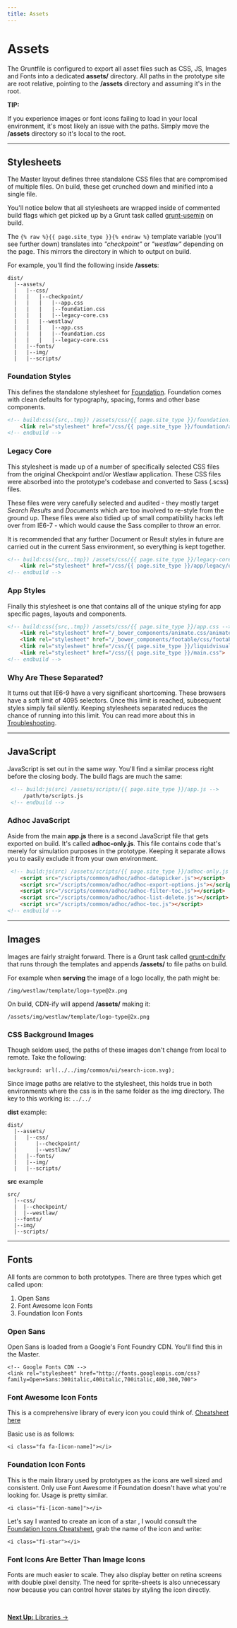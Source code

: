 ```yaml
---
title: Assets
---
```


# Assets

The Gruntfile is configured to export all asset files such as CSS, JS, Images and Fonts into a dedicated **assets/** directory. All paths in the prototype site are root relative, pointing to the **/assets** directory and assuming it's in the root.

<div class="panel">
  <strong>TIP:</strong>
  <p>If you experience images or font icons failing to load in your local environment, it's most likely an issue with the paths. Simply move the <b>/assets</b> directory so it's local to the root.</p>
</div>

---

## Stylesheets

The Master layout defines three standalone CSS files that are compromised of multiple files. On build, these get crunched down and minified into a single file.

You'll notice below that all stylesheets are wrapped inside of commented build flags which get picked up by a Grunt task called [grunt-usemin](https://github.com/yeoman/grunt-usemin) on build.

The `{% raw %}{{ page.site_type }}{% endraw %}` template variable (you'll see further down) translates into *"checkpoint"* or *"westlaw"* depending on the page. This mirrors the directory in which to output on build.

For example, you'll find the following inside **/assets**:

```
dist/
  |--assets/
  |   |--css/
  |   |   |--checkpoint/
  |   |   |   |--app.css
  |   |   |   |--foundation.css
  |   |   |   |--legacy-core.css
  |   |   |--westlaw/
  |   |   |   |--app.css
  |   |   |   |--foundation.css
  |   |   |   |--legacy-core.css
  |   |--fonts/
  |   |--img/
  |   |--scripts/
```


### Foundation Styles

This defines the standalone stylesheet for [Foundation](http://foundation.zurb.com). Foundation comes with clean defaults for typography, spacing, forms and other base components.

```html
<!-- build:css({src,.tmp}) /assets/css/{{ page.site_type }}/foundation.css -->
    <link rel="stylesheet" href="/css/{{ page.site_type }}/foundation/app.css">
<!-- endbuild -->
```

### Legacy Core

This stylesheet is made up of a number of specifically selected CSS files from the original Checkpoint and/or Westlaw application. These CSS files were absorbed into the prototype's codebase and converted to Sass (.scss) files.

These files were very carefully selected and audited - they mostly target *Search Results* and *Documents* which are too involved to re-style from the ground up. These files were also tidied up of small compatibility hacks left over from IE6-7 - which would cause the Sass compiler to throw an error.

It is recommended that any further Document or Result styles in future are carried out in the current Sass environment, so everything is kept together.

```html
<!-- build:css({src,.tmp}) /assets/css/{{ page.site_type }}/legacy-core.css -->
    <link rel="stylesheet" href="/css/{{ page.site_type }}/app/legacy/original/all.css">
<!-- endbuild -->
```

### App Styles

Finally this stylesheet is one that contains all of the unique styling for app specific pages, layouts and components.

```html
<!-- build:css({src,.tmp}) /assets/css/{{ page.site_type }}/app.css -->
    <link rel="stylesheet" href="/_bower_components/animate.css/animate.min.css">
    <link rel="stylesheet" href="/_bower_components/footable/css/footable.core.css">
    <link rel="stylesheet" href="/css/{{ page.site_type }}/liquidvisual/liquidvisual.css">
    <link rel="stylesheet" href="/css/{{ page.site_type }}/main.css">
<!-- endbuild -->
```

### Why Are These Separated?

It turns out that IE6-9 have a very significant shortcoming. These browsers have a soft limit of 4095 selectors. Once this limit is reached, subsequent styles simply fail silently. Keeping stylesheets separated reduces the chance of running into this limit. You can read more about this in [Troubleshooting](/docs/miscellaneous/troubleshooting/).

---

## JavaScript

JavaScript is set out in the same way. You'll find a similar process right before the closing body. The build flags are much the same:

```html
 <!-- build:js(src) /assets/scripts/{{ page.site_type }}/app.js -->
     /path/to/scripts.js
 <!-- endbuild -->
```

### Adhoc JavaScript

Aside from the main **app.js** there is a second JavaScript file that gets exported on build. It's called **adhoc-only.js**. This file contains code that's merely for simulation purposes in the prototype. Keeping it separate allows you to easily exclude it from your own environment.

```html
 <!-- build:js(src) /assets/scripts/{{ page.site_type }}/adhoc-only.js -->
    <script src="/scripts/common/adhoc/adhoc-datepicker.js"></script>
    <script src="/scripts/common/adhoc/adhoc-export-options.js"></script>
    <script src="/scripts/common/adhoc/adhoc-filter-toc.js"></script>
    <script src="/scripts/common/adhoc/adhoc-list-delete.js"></script>
    <script src="/scripts/common/adhoc/adhoc-toc.js"></script>
<!-- endbuild -->
```

---

## Images

Images are fairly straight forward. There is a Grunt task called [grunt-cdnify](https://github.com/callumlocke/grunt-cdnify) that runs through the templates and appends **/assets/** to file paths on build.

For example when **serving** the image of a logo locally, the path might be:

```
/img/westlaw/template/logo-type@2x.png
```

On build, CDN-ify will append **/assets/** making it:

```
/assets/img/westlaw/template/logo-type@2x.png
```

### CSS Background Images

Though seldom used, the paths of these images don't change from local to remote. Take the following:

```
background: url(../../img/common/ui/search-icon.svg);
```

Since image paths are relative to the stylesheet, this holds true in both environments where the css is in the same folder as the img directory. The key to this working is: `../../`

**dist** example:

```
dist/
  |--assets/
  |   |--css/
  |      |--checkpoint/
  |      |--westlaw/
  |   |--fonts/
  |   |--img/
  |   |--scripts/
```

**src** example

```
src/
  |--css/
  |  |--checkpoint/
  |  |--westlaw/
  |--fonts/
  |--img/
  |--scripts/
```

---

## Fonts

All fonts are common to both prototypes. There are three types which get called upon:

1. Open Sans
2. Font Awesome Icon Fonts
3. Foundation Icon Fonts

### Open Sans

Open Sans is loaded from a Google's Font Foundry CDN. You'll find this in the Master.

```
<!-- Google Fonts CDN -->
<link rel="stylesheet" href="http://fonts.googleapis.com/css?family=Open+Sans:300italic,400italic,700italic,400,300,700">
```

### Font Awesome Icon Fonts

This is a comprehensive library of every icon you could think of. [Cheatsheet here](http://fontawesome.io/cheatsheet/)

Basic use is as follows:

```
<i class="fa fa-[icon-name]"></i>
```

### Foundation Icon Fonts

This is the main library used by prototypes as the icons are well sized and consistent. Only use Font Awesome if Foundation doesn't have what you're looking for. Usage is pretty similar.

```
<i class="fi-[icon-name]"></i>
```

Let's say I wanted to create an icon of a star <i class="fi-star"></i>, I would consult the [Foundation Icons Cheatsheet](http://zurb.com/playground/foundation-icon-fonts-3), grab the name of the icon and write:

```
<i class="fi-star"></i>
```

### Font Icons Are Better Than Image Icons

Fonts are much easier to scale. They also display better on retina screens with double pixel density. The need for sprite-sheets is also unnecessary now because you can control hover states by styling the icon directly.

<br>

<p class="text-center medium-text-right">
  <a href="/docs/basics/libraries/"><b>Next Up:</b> Libraries →</a>
</p>